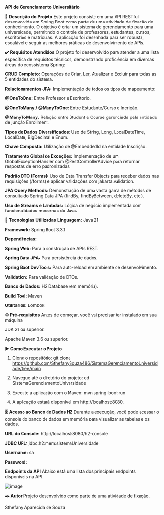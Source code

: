 **API de Gerenciamento Universitário**

**📝 Descrição do Projeto**
Este projeto consiste em uma API RESTful desenvolvida em Spring Boot como parte de uma atividade de fixação de conhecimento. O objetivo é criar um sistema de gerenciamento para uma universidade, permitindo o controle de professores, estudantes, cursos, escritórios e matrículas. A aplicação foi desenhada para ser robusta, escalável e seguir as melhores práticas de desenvolvimento de APIs.

**✔️ Requisitos Atendidos**
O projeto foi desenvolvido para atender a uma lista específica de requisitos técnicos, demonstrando proficiência em diversas áreas do ecossistema Spring:

**CRUD Completo:** Operações de Criar, Ler, Atualizar e Excluir para todas as 5 entidades do sistema.

**Relacionamentos JPA:** Implementação de todos os tipos de mapeamento:

**@OneToOne:** Entre Professor e Escritorio.

**@OneToMany / @ManyToOne:** Entre Estudante/Curso e Incrição.

**@ManyToMany:** Relação entre Student e Course gerenciada pela entidade de junção Enrollment.

**Tipos de Dados Diversificados:** Uso de String, Long, LocalDateTime, LocalDate, BigDecimal e Enum.

**Chave Composta:** Utilização de @EmbeddedId na entidade Inscrição.

**Tratamento Global de Exceções:** Implementação de um GlobalExceptionHandler com @RestControllerAdvice para retornar respostas de erro padronizadas.

**Padrão DTO (Forms):** Uso de Data Transfer Objects para receber dados nas requisições (/forms) e aplicar validações com jakarta.validation.

**JPA Query Methods:** Demonstração de uma vasta gama de métodos de consulta do Spring Data JPA (findBy, findByBetween, deleteBy, etc.).

**Uso de Streams e Lambdas:** Lógica de negócio implementada com funcionalidades modernas do Java.

**🚀 Tecnologias Utilizadas**
**Linguagem:** Java 21

**Framework:** Spring Boot 3.3.1

**Dependências:**

**Spring Web:** Para a construção de APIs REST.

**Spring Data JPA:** Para persistência de dados.

**Spring Boot DevTools:** Para auto-reload em ambiente de desenvolvimento.

**Validation:** Para validação de DTOs.

**Banco de Dados:** H2 Database (em memória).

**Build Tool:** Maven

**Utilitários:** Lombok

**⚙️ Pré-requisitos**
Antes de começar, você vai precisar ter instalado em sua máquina:

JDK 21 ou superior.

Apache Maven 3.6 ou superior.

**▶️ Como Executar o Projeto**

1. Clone o repositório:
git clone https://github.com/SthefanySouza486/SistemaGerenciamentoUniversidade/tree/main

2. Navegue até o diretório do projeto:
cd SistemaGerenciamentoUniversidade

3. Execute a aplicação com o Maven:
mvn spring-boot:run

4. A aplicação estará disponível em http://localhost:8080.

**🗄️ Acesso ao Banco de Dados H2**
Durante a execução, você pode acessar o console do banco de dados em memória para visualizar as tabelas e os dados.

**URL do Console:** http://localhost:8080/h2-console

**JDBC URL:** jdbc:h2:mem:sistemaUniversidade

**Username:** sa

**Password:** 

**Endpoints da API**
Abaixo está uma lista dos principais endpoints disponíveis na API.

![image](https://github.com/user-attachments/assets/42fad8c4-6dc3-4550-b8f5-5d3a29683f1a)



**✒️ Autor**
Projeto desenvolvido como parte de uma atividade de fixação.

Sthefany Aparecida de Souza
